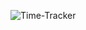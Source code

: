 ![Time-Tracker](https://github.com/Melyfr/time-tracker/assets/72978278/81e1e115-d1b4-41d9-97a3-61b7a9749087)
